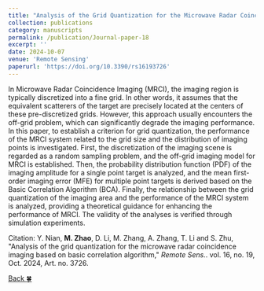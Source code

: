 ```yaml
---
title: "Analysis of the Grid Quantization for the Microwave Radar Coincidence Imaging Based on Basic Correlation Algorithm"
collection: publications
category: manuscripts
permalink: /publication/Journal-paper-18
excerpt: ''
date: 2024-10-07
venue: 'Remote Sensing'
paperurl: 'https://doi.org/10.3390/rs16193726'
---
```


In Microwave Radar Coincidence Imaging (MRCI), the imaging region is typically discretized into a fine grid. In other words, it assumes that the equivalent scatterers of the target are precisely located at the centers of these pre-discretized grids. However, this approach usually encounters the off-grid problem, which can significantly degrade the imaging performance. In this paper, to establish a criterion for grid quantization, the performance of the MRCI system related to the grid size and the distribution of imaging points is investigated. First, the discretization of the imaging scene is regarded as a random sampling problem, and the off-grid imaging model for MRCI is established. Then, the probability distribution function (PDF) of the imaging amplitude for a single point target is analyzed, and the mean first-order imaging error (MFE) for multiple point targets is derived based on the Basic Correlation Algorithm (BCA). Finally, the relationship between the grid quantization of the imaging area and the performance of the MRCI system is analyzed, providing a theoretical guidance for enhancing the performance of MRCI. The validity of the analyses is verified through simulation experiments.

Citation: Y. Nian, **M. Zhao**, D. Li, M. Zhang, A. Zhang, T. Li and S. Zhu, &quot;Analysis of the grid quantization for the microwave radar coincidence imaging based on basic correlation algorithm,&quot; <i>Remote Sens.</i>. vol. 16, no. 19, Oct. 2024, Art. no. 3726.

[Back :four_leaf_clover:](../publications/)
